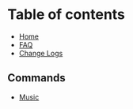 # Table of contents

* [Home](README.md)
* [FAQ](faq.md)
* [Change Logs](change-logs.md)

## Commands

* [Music](commands/music.md)

